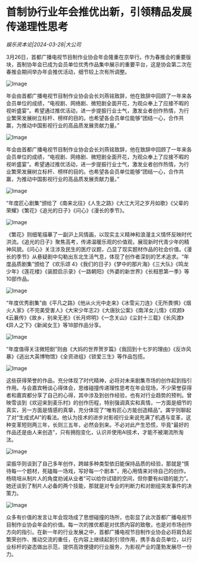 # 首制协行业年会推优出新，引领精品发展传递理性思考

*娱乐资本论|2024-03-28|大公司*

3月26日，首都广播电视节目制作业协会年会隆重在京举行。作为春推会的重要版块，首制协年会已成为会员单位优秀作品集中展示的重要平台，这是协会第二次在春推会期间举办年会推优活动，细节较上次有所调整。

![Image](http://static.ylzbl.com/uploads/ueditor/php/upload/image/20240328/1711593848991686.png)

年会由首都广播电视节目制作业协会会长刘燕铭致辞，他在致辞中回顾了一年来各会员单位的成绩，“电视剧、网络剧、微短剧全面开花，为观众奉上了应接不暇的视听盛宴”。希望通过推优活动，进一步提振行业士气，激发业者创作热情，为行业繁荣发展树立标杆、榜样的目的。也希望各会员单位能够“团结一心，合作共赢，为推动中国影视行业的高品质发展贡献力量。”

![Image](http://static.ylzbl.com/uploads/ueditor/php/upload/image/20240328/1711593849874203.jpeg)

年会由首都广播电视节目制作业协会会长刘燕铭致辞，他在致辞中回顾了一年来各会员单位的成绩，“电视剧、网络剧、微短剧全面开花，为观众奉上了应接不暇的视听盛宴”。希望通过推优活动，进一步提振行业士气，激发业者创作热情，为行业繁荣发展树立标杆、榜样的目的。也希望各会员单位能够“团结一心，合作共赢，为推动中国影视行业的高品质发展贡献力量。”

![Image](http://static.ylzbl.com/uploads/ueditor/php/upload/image/20240328/1711593850485216.png)

“年度匠心剧集”颁给了《南来北往》《人生之路》《大江大河之岁月如歌》《父辈的荣耀》《繁花》《追光的日子》《问心》《漫长的季节》。

![Image](http://static.ylzbl.com/uploads/ueditor/php/upload/image/20240328/1711593851606510.png)

《繁花》则细笔描摹了一副沪上风情画，以现实主义精神和浪漫主义情怀反映时代洪流。《追光的日子》聚焦高考，传递温暖乐观的价值观，展现新时代青少年的精神风貌。《问心》关注涉及民生的医疗议题，凸显了现实题材作品的社会价值。《漫长的季节》从悬疑剧中勾勒出东北生活气息，体现了创作者深刻的艺术追求。“年度品质剧集”颁给了《欢乐颂 4》《我们的日子》《梦中的那片海》《三大队》《鸣龙少年》《莲花楼》《装腔启示录》《一路朝阳》《外婆的新世界》《长相思第一季》等10部作品。

![Image](http://static.ylzbl.com/uploads/ueditor/php/upload/image/20240328/1711593852209797.png)

“年度优秀剧集”由《平凡之路》《他从火光中走来》《冰雪尖刀连》《无所畏惧》《烟火人家》《不完美受害人》《大宋少年志2》《大唐狄公案》《南洋女儿情》《欢颜》《云襄传》《故乡，别来无恙》《长月烬明》《一念关山》《尘封十三载》《长风渡》《异人之下》《新闻女王》等18部作品分享。

![Image](http://static.ylzbl.com/uploads/ueditor/php/upload/image/20240328/1711593853527578.png)

“年度值得关注微短剧”则由《大妈的世界贺岁篇》《我回到十七岁的理由》《反诈风暴》《逃出大英博物馆》《全资进组》《锁爱三生》等作品包揽。

![Image](http://static.ylzbl.com/uploads/ueditor/php/upload/image/20240328/1711593854462164.png)

这些获得荣誉的作品，充分体现了时代精神，必将对未来剧集市场的创作起到指引作用。与会嘉宾畅谈心得体会，思维碰撞传递理性思考在年会现场，不少荣誉获得者和嘉宾都分享了自己的心得，其中涉及到创作经验，也有对行业趋势的预判。曾映雪谈到《欢迎来到麦乐村》的创作历程，特别强调真实和真情，一方面是细节的真实，另一方面是情感的真挚，充分体现了“唯有匠心方能创造精品”。龚宇则聊起了对“生成式AI”的看法。他认为技术的进步对影视行业来说充满了机遇与变革，这种变革短则两三年，长则三五年，必然会到来。不必对此产生恐慌，毕竟“最好的作品还是由人来创造”，只有拥抱变化，认识并使用AI技术，才能不被潮流所淘汰。

![Image](http://static.ylzbl.com/uploads/ueditor/php/upload/image/20240328/1711593855821545.png)

梁振华则谈到了自己多年创作，跨越多种类型依旧能保持品质的经验，那就是“慎待每一个题材，死磕每一场戏，写好每一个剧本”，用心用情来对待自己的创作。杨晓培从制片人的角度劝诫从业者“可以给你试错的空间，但你要有纠错的能力”。她还谈到了制片人必备的两个技能，那就是对专业的判断力和对剧组突发事件的决策力。

![Image](http://static.ylzbl.com/uploads/ueditor/php/upload/image/20240328/1711593872509900.png)

众多有价值的发言让年会现场成了思想碰撞的场所，也彰显了此次首都广播电视节目制作业协会年会的价值。每一次的推优都是对优质内容的致敬，也是对市场创作方向的指引。在新一年的行业发展之中，首都广播电视节目制作业协会必将肩负起繁荣创作、推动交流的重任，在内容上继续起到引领作用，携手各会员单位，以行业标杆的姿态做出示范，提供高效便捷的行业服务，为影视产业的蓬勃发展尽一份力。

